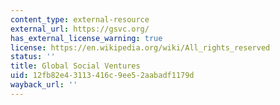 ```yaml
---
content_type: external-resource
external_url: https://gsvc.org/
has_external_license_warning: true
license: https://en.wikipedia.org/wiki/All_rights_reserved
status: ''
title: Global Social Ventures
uid: 12fb82e4-3113-416c-9ee5-2aabadf1179d
wayback_url: ''
---
```


